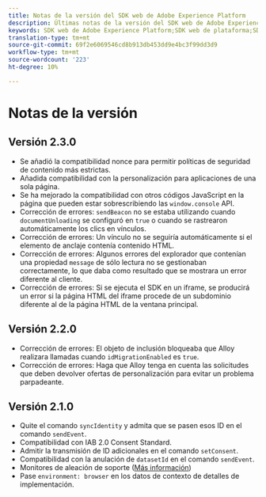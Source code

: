 ```yaml
---
title: Notas de la versión del SDK web de Adobe Experience Platform
description: Últimas notas de la versión del SDK web de Adobe Experience Platform.
keywords: SDK web de Adobe Experience Platform;SDK web de plataforma;SDK web;notas de la versión;
translation-type: tm+mt
source-git-commit: 69f2e6069546cd8b913db453dd9e4bc3f99dd3d9
workflow-type: tm+mt
source-wordcount: '223'
ht-degree: 10%

---
```



# Notas de la versión

## Versión 2.3.0

* Se añadió la compatibilidad nonce para permitir políticas de seguridad de contenido más estrictas.
* Añadida compatibilidad con la personalización para aplicaciones de una sola página.
* Se ha mejorado la compatibilidad con otros códigos JavaScript en la página que pueden estar sobrescribiendo las `window.console` API.
* Corrección de errores: `sendBeacon` no se estaba utilizando cuando `documentUnloading` se configuró en `true` o cuando se rastrearon automáticamente los clics en vínculos.
* Corrección de errores: Un vínculo no se seguiría automáticamente si el elemento de anclaje contenía contenido HTML.
* Corrección de errores: Algunos errores del explorador que contenían una propiedad `message` de sólo lectura no se gestionaban correctamente, lo que daba como resultado que se mostrara un error diferente al cliente.
* Corrección de errores: Si se ejecuta el SDK en un iframe, se producirá un error si la página HTML del iframe procede de un subdominio diferente al de la página HTML de la ventana principal.

## Versión 2.2.0

* Corrección de errores: El objeto de inclusión bloqueaba que Alloy realizara llamadas cuando `idMigrationEnabled` es `true`.
* Corrección de errores: Haga que Alloy tenga en cuenta las solicitudes que deben devolver ofertas de personalización para evitar un problema parpadeante.

## Versión 2.1.0

* Quite el comando `syncIdentity` y admita que se pasen esos ID en el comando `sendEvent`.
* Compatibilidad con IAB 2.0 Consent Standard.
* Admitir la transmisión de ID adicionales en el comando `setConsent`.
* Compatibilidad con la anulación de `datasetId` en el comando `sendEvent`.
* Monitores de aleación de soporte ([Más información](https://github.com/adobe/alloy/wiki/Monitoring-Hooks))
* Pase `environment: browser` en los datos de contexto de detalles de implementación.
